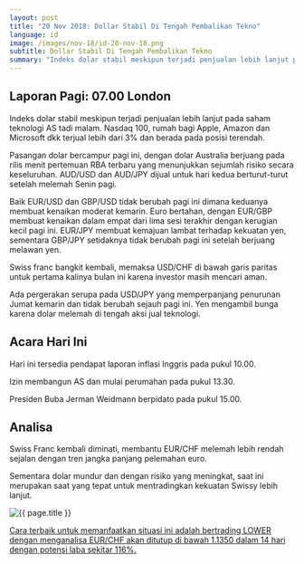 ```yaml
---
layout: post
title: "20 Nov 2018: Dollar Stabil Di Tengah Pembalikan Tekno"
language: id
image: /images/nov-18/id-20-nov-18.png
subtitle: Dollar Stabil Di Tengah Pembalikan Tekno
summary: "Indeks dolar stabil meskipun terjadi penjualan lebih lanjut pada saham teknologi AS tadi malam. Nasdaq 100, rumah bagi Apple, Amazon dan Microsoft dkk terjual lebih dari 3% dan berada pada posisi terendah"
---
```

## Laporan Pagi: 07.00 London

Indeks dolar stabil meskipun terjadi penjualan lebih lanjut pada saham teknologi AS tadi malam. Nasdaq 100, rumah bagi Apple, Amazon dan Microsoft dkk terjual lebih dari 3% dan berada pada posisi terendah.

Pasangan dolar bercampur pagi ini, dengan dolar Australia berjuang pada rilis menit pertemuan RBA terbaru yang menunjukkan sejumlah risiko secara keseluruhan. AUD/USD dan AUD/JPY dijual untuk hari kedua berturut-turut setelah melemah Senin pagi.

Baik EUR/USD dan GBP/USD tidak berubah pagi ini dimana keduanya membuat kenaikan moderat kemarin. Euro bertahan, dengan EUR/GBP membuat kenaikan dalam empat dari lima sesi terakhir dengan kerugian kecil pagi ini. EUR/JPY membuat kemajuan lambat terhadap kekuatan yen, sementara GBP/JPY setidaknya tidak berubah pagi ini setelah berjuang melawan yen.

Swiss franc bangkit kembali, memaksa USD/CHF di bawah garis paritas untuk pertama kalinya bulan ini karena investor masih mencari aman.

Ada pergerakan serupa pada USD/JPY yang memperpanjang penurunan Jumat kemarin dan tidak berubah sejauh pagi ini. Yen mengambil bunga karena dolar melemah di tengah aksi jual teknologi.

## Acara Hari Ini

Hari ini tersedia pendapat laporan inflasi Inggris pada pukul 10.00.

Izin membangun AS dan mulai perumahan pada pukul 13.30.

Presiden Buba Jerman Weidmann berpidato pada pukul 15.00.

## Analisa

Swiss Franc kembali diminati, membantu EUR/CHF melemah lebih rendah sejalan dengan tren jangka panjang pelemahan euro.

Sementara dolar mundur dan dengan risiko yang meningkat, saat ini merupakan saat yang tepat untuk mentradingkan kekuatan Swissy lebih lanjut.

<img src="{{ site.url }}/images/nov-18/id-20-nov-18.png" alt="{{ page.title }}" title="{{ page.title }}">

<a href="%LINK%%?currency=USD&market=forex&underlying=frxEURCHF&formname=higherlower&duration_amount=14&duration_units=d&amount=10&amount_type=stake&expiry_type=duration&barrier=1.1350" target="_blank">Cara terbaik untuk memanfaatkan situasi ini adalah bertrading LOWER dengan menganalisa EUR/CHF akan ditutup di bawah 1.1350 dalam 14 hari dengan potensi laba sekitar 116%.</a>
